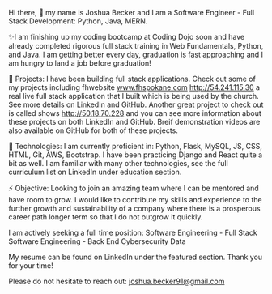 Hi there, 👋 my name is Joshua Becker and I am a Software Engineer - Full Stack Development: Python, Java, MERN.

✨I am finishing up my coding bootcamp at Coding Dojo soon and have already completed rigorous full stack training in Web Fundamentals, Python, and Java. I am getting better every day, graduation is fast approaching and I am hungry to land a job before graduation!

🔭 Projects: I have been building full stack applications. Check out some of my projects including fhwebsite www.fhspokane.com http://54.241.115.30 a real live full stack application that I built which is being used by the church. See more details on LinkedIn and GitHub. Another great project to check out is called shows http://50.18.70.228 and you can see more information about these projects on both LinkedIn and GitHub. Breif demonstration videos are also available on GitHub for both of these projects.

🌱 Technologies: I am currently proficient in: Python, Flask, MySQL, JS, CSS, HTML, Git, AWS, Bootstrap. I have been practicing Django and React quite a bit as well. I am familiar with many other technologies, see the full curriculum list on LinkedIn under education section.

⚡ Objective: Looking to join an amazing team where I can be mentored and have room to grow. I would like to contribute my skills and experience to the further growth and sustainability of a company where there is a prosperous career path longer term so that I do not outgrow it quickly.

I am actively seeking a full time position:
Software Engineering - Full Stack
Software Engineering - Back End
Cybersecurity
Data

My resume can be found on LinkedIn under the featured section. Thank you for your time!

Please do not hesitate to reach out: joshua.becker91@gmail.com

<!--
**joshuabecker91/joshuabecker91** is a ✨ _special_ ✨ repository because its `README.md` (this file) appears on your GitHub profile.

-->
